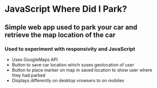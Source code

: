 # JavaScript Where Did I Park?
## Simple web app used to park your car and retrieve the map location of the car
### Used to experiment with responsivity and JavaScript

- Uses GoogleMaps API
- Button to save car location which suses geolocation of user
- Button to place marker on map in saved location to show user where they had parked
- Displays differently on desktop vrowsers to on mobiles
